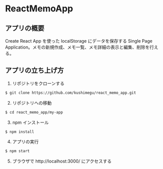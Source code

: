 # ReactMemoApp

## アプリの概要

Create React App を使った localStorage にデータを保存する Single Page Application。メモの新規作成、メモ一覧、メモ詳細の表示と編集、削除を行える。

## アプリの立ち上げ方

1. リポジトリをクローンする

```bash
$ git clone https://github.com/kushimegu/react_memo_app.git
```

2. リポジトリへの移動

```bash
$ cd react_memo_app/my-app
```

3. npm インストール

```bash
$ npm install
```

4. アプリの実行

```bash
$ npm start
```

5. ブラウザで http://localhost:3000/ にアクセスする
